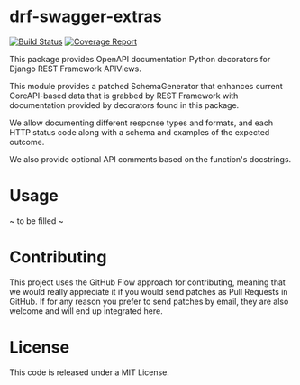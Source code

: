 # drf-swagger-extras

[![Build Status](https://travis-ci.org/ssaavedra/drf-swagger-extras.svg?branch=master)](https://travis-ci.org/ssaavedra/drf-swagger-extras)
[![Coverage Report](https://codecov.io/gh/ssaavedra/drf-swagger-extras/branch/master/graph/badge.svg)](https://codecov.io/gh/ssaavedra/drf-swagger-extras)

This package provides OpenAPI documentation Python decorators for
Django REST Framework APIViews.

This module provides a patched SchemaGenerator that enhances current
CoreAPI-based data that is grabbed by REST Framework with
documentation provided by decorators found in this package.

We allow documenting different response types and formats, and each
HTTP status code along with a schema and examples of the expected
outcome.

We also provide optional API comments based on the function's
docstrings.

# Usage

~ to be filled ~

# Contributing

This project uses the GitHub Flow approach for contributing, meaning
that we would really appreciate it if you would send patches as Pull
Requests in GitHub. If for any reason you prefer to send patches by
email, they are also welcome and will end up integrated here.

# License

This code is released under a MIT License.

